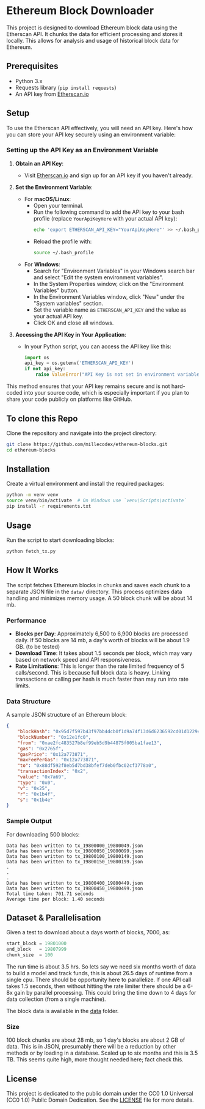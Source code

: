 # Ethereum Block Downloader
This project is designed to download Ethereum block data using the Etherscan API. It chunks the data for efficient processing and stores it locally. This allows for analysis and usage of historical block data for Ethereum.

## Prerequisites
- Python 3.x
- Requests library (`pip install requests`)
- An API key from [Etherscan.io](https://etherscan.io/apis)

## Setup
To use the Etherscan API effectively, you will need an API key. Here's how you can store your API key securely using an environment variable:

### Setting up the API Key as an Environment Variable
1. **Obtain an API Key**:
   - Visit [Etherscan.io](https://etherscan.io/apis) and sign up for an API key if you haven't already.

2. **Set the Environment Variable**:
   - For **macOS/Linux**:
     - Open your terminal.
     - Run the following command to add the API key to your bash profile (replace `YourApiKeyHere` with your actual API key):
       ```bash
       echo 'export ETHERSCAN_API_KEY="YourApiKeyHere"' >> ~/.bash_profile
       ```
     - Reload the profile with:
       ```bash
       source ~/.bash_profile
       ```
   - For **Windows**:
     - Search for "Environment Variables" in your Windows search bar and select "Edit the system environment variables".
     - In the System Properties window, click on the "Environment Variables" button.
     - In the Environment Variables window, click "New" under the "System variables" section.
     - Set the variable name as `ETHERSCAN_API_KEY` and the value as your actual API key.
     - Click OK and close all windows.

3. **Accessing the API Key in Your Application**:
   - In your Python script, you can access the API key like this:
     ```python
     import os
     api_key = os.getenv('ETHERSCAN_API_KEY')
     if not api_key:
         raise ValueError("API Key is not set in environment variables")
     ```

This method ensures that your API key remains secure and is not hard-coded into your source code, which is especially important if you plan to share your code publicly on platforms like GitHub.

## To clone this Repo
Clone the repository and navigate into the project directory:

```bash
git clone https://github.com/millecodex/ethereum-blocks.git
cd ethereum-blocks
```

## Installation
Create a virtual environment and install the required packages:

```bash
python -m venv venv
source venv/bin/activate  # On Windows use `venv\Scripts\activate`
pip install -r requirements.txt
```

## Usage
Run the script to start downloading blocks:

```bash
python fetch_tx.py
```

## How It Works
The script fetches Ethereum blocks in chunks and saves each chunk to a separate JSON file in the `data/` directory. This process optimizes data handling and minimizes memory usage. A 50 block chunk will be about 14 mb. 

### Performance
- **Blocks per Day**: Approximately 6,500 to 6,900 blocks are processed daily. If 50 blocks are 14 mb, a day's worth of blocks will be about 1.9 GB. (to be tested)
- **Download Time**: It takes about 1.5 seconds per block, which may vary based on network speed and API responsiveness. 
- **Rate Limitations**: This is longer than the rate limited frequency of 5 calls/second. This is because full block data is heavy. Linking transactions or calling per hash is much faster than may run into rate limits.

### Data Structure
A sample JSON structure of an Ethereum block:

```json
{
    "blockHash": "0x95d7f597b43f97bb4dcb0f1d9a74f13d6d6236592cd01d122945d04b5a2aabad",
    "blockNumber": "0x12e1fc0",
    "from": "0xae2fc483527b8ef99eb5d9b44875f005ba1fae13",
    "gas": "0x2765f",
    "gasPrice": "0x12a773871",
    "maxFeePerGas": "0x12a773871",
    "to": "0x88df592f8eb5d7bd38bfef7deb0fbc02cf3778a0",
    "transactionIndex": "0x2",
    "value": "0x7a69",
    "type": "0x0",
    "v": "0x25",
    "r": "0x1b4f",
    "s": "0x1b4e"
}
```

### Sample Output
For downloading 500 blocks:
```plaintext
Data has been written to tx_19800000_19800049.json
Data has been written to tx_19800050_19800099.json
Data has been written to tx_19800100_19800149.json
Data has been written to tx_19800150_19800199.json
.
.
.
Data has been written to tx_19800400_19800449.json
Data has been written to tx_19800450_19800499.json
Total time taken: 701.71 seconds
Average time per block: 1.40 seconds
```

## Dataset & Parallelisation
Given a test to download about a days worth of blocks, 7000, as:
```python
start_block = 19801000  
end_block   = 19807999  
chunk_size  = 100
```
The run time is about 3.5 hrs. So lets say we need six months worth of data to build a model and track funds, this is about 26.5 days of runtime from a single cpu. There should be opportunity here to parallelize. If one API call takes 1.5 seconds, then without hitting the rate limiter there should be a 6-8x gain by parallel processing. This could bring the time down to 4 days for data collection (from a single machine).

The block data is available in the [data](/data) folder.

### Size
100 block chunks are about 28 mb, so 1 day's blocks are about 2 GB of data. This is in JSON, presumably there will be a reduction by other methods or by loading in a database. Scaled up to six months and this is 3.5 TB. This seems quite high, more thought needed here; fact check this.

## License
This project is dedicated to the public domain under the CC0 1.0 Universal (CC0 1.0) Public Domain Dedication. See the [LICENSE](LICENSE) file for more details.
